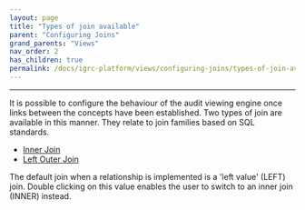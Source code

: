 ```yaml
---
layout: page
title: "Types of join available"
parent: "Configuring Joins"
grand_parents: "Views"
nav_order: 2
has_children: true
permalink: /docs/igrc-platform/views/configuring-joins/types-of-join-available/
---
```

---

It is possible to configure the behaviour of the audit viewing engine once links between the concepts have been established. Two types of join are available in this manner. They relate to join families based on SQL standards.   

- [Inner Join](http://en.wikipedia.org/wiki/Join_%28SQL%29#Inner_join)
- [Left Outer Join](http://en.wikipedia.org/wiki/Join_%28SQL%29#Left_outer_join)

The default join when a relationship is implemented is a 'left value' (LEFT) join. Double clicking on this value enables the user to switch to an inner join (INNER) instead.      
